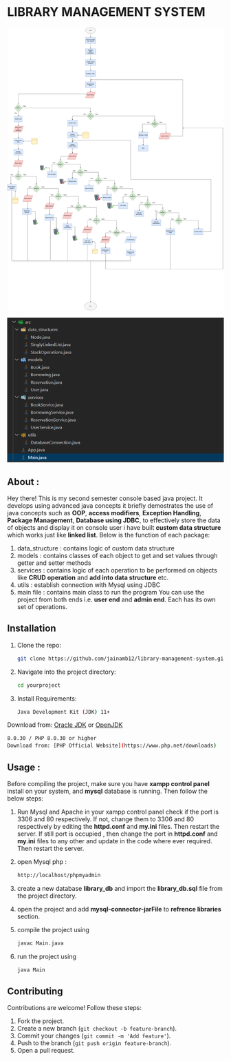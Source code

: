 # LIBRARY MANAGEMENT SYSTEM

![Project flow chart](images/lms-system-design.PNG)

![Project flow chart](images/lms-folder-structure.png)

## About :
Hey there! This is my second semester console based java project. It develops using advanced java concepts it briefly demostrates the use of java concepts such as **OOP**, **access modifiers**, **Exception Handling**, **Package Management**, **Database using JDBC**, to effectively store the data of objects and display it on console user i have built **custom data structure** which works just like **linked list**. Below is the function of each package:
1) data_structure : contains logic of custom data structure
2) models : contains classes of each object to get and set values through getter and setter methods
3) services : contains logic of each operation to be performed on objects like **CRUD operation** and **add into data structure** etc.
4) utils : establish connection with Mysql using JDBC
5) main file : contains main class to run the program
You can use the project from both ends i.e. **user end** and **admin end**. Each has its own set of operations.

## Installation
1. Clone the repo:
   ```sh
   git clone https://github.com/jainamb12/library-management-system.git
   ```
2. Navigate into the project directory:
   ```sh
   cd yourproject
   ```
3. Install Requirements:
   ```sh
   Java Development Kit (JDK) 11+  
Download from: [Oracle JDK](https://www.oracle.com/java/technologies/javase-downloads.html) or [OpenJDK](https://openjdk.org/)
   ```sh
   8.0.30 / PHP 8.0.30 or higher
   Download from: [PHP Official Website](https://www.php.net/downloads)
   ```

## Usage :
Before compiling the project, make sure you have **xampp control panel** install on your system, and **mysql** database is running. Then follow the below steps:
1) Run Mysql and Apache in your xampp control panel check if the port is 3306 and 80 respectively. If not, change them to 3306 and 80 respectively by editing the **httpd.conf** and **my.ini** files. Then restart the server. If still port is occupied , then change the port in **httpd.conf** and **my.ini** files to any other and update in the code where ever required. Then restart the server.

2) open Mysql php :
   ```sh
   http://localhost/phpmyadmin
   ```
3) create a new database **library_db** and import the **library_db.sql** file from the project directory.

4) open the project and add **mysql-connector-jarFile** to **refrence libraries** section.
5) compile the project using 
    ```sh
    javac Main.java
    ```
6) run the project using
    ```sh
    java Main
    ```

## Contributing
Contributions are welcome! Follow these steps:
1. Fork the project.
2. Create a new branch (`git checkout -b feature-branch`).
3. Commit your changes (`git commit -m 'Add feature'`).
4. Push to the branch (`git push origin feature-branch`).
5. Open a pull request.
